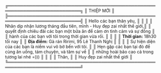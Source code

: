 ╔══════════════════════════════════════════════════════════════════════════╗
║                                  THIỆP MỜI                               ║
╠══════════════════════════════════════════════════════════════════════════╣
║ Hello các bạn thân yêu,                                                ║
║                                                                          ║
║ Nhân dịp nhận lương tháng đầu tiên, mình - Huy đẹp zai nhất thế giới,║
║ quyết định chiêu đãi các bạn một bữa ăn để cảm ơn tình cảm và sự đồng   ║
║ hành của các bạn với tôi trong thời gian vừa rồi.                  ║
║                                                                          ║
║ **Thời gian:** 18h30 tối nay                                             ║
║ **Địa điểm:** Gà rán Ririmi, 95 Lê Thanh Nghị                           ║
║                                                                          ║
║ Sự hiện diện của các bạn là niềm vui vô bờ bến với tôi.       ║
║ Hẹn gặp các bạn tại đó để cùng ăn uống, tám chuyện, và tâm sự về    ║
║ những hoài bão cao cả trong tương lai nhé =)))                     ║
║                                                                          ║
║ Thân,                                                                    ║
║ Huy đẹp zai nhất thế giới                                            ║
╚══════════════════════════════════════════════════════════════════════════╝
